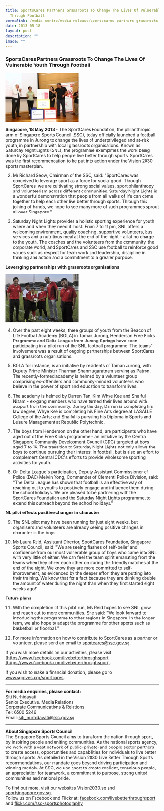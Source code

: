 ```yaml
---
title: SportsCares Partners Grassroots To Change The Lives Of Vulnerable Youth
  Through Football
permalink: /media-centre/media-release/sportscares-partners-grassroots-to-change-lives-of-youth-thru-football/
date: 2013-05-18
layout: post
description: ""
image: ""
---
```

### **SportsCares Partners Grassroots To Change The Lives Of Vulnerable Youth Through Football**
![](/images/Media%20Centre/Media%20Release/2013/May/SSCANDSMUJOINFORCESTOINSTILLVALUESINYOUTHTHROUGHSPORTSMainPar0061Imagegif.gif)
	
**Singapore, 18 May 2013** - The SportCares Foundation, the philanthropic arm of Singapore Sports Council (SSC), today officially launched a football programme in Jurong to change the lives of underprivileged and at-risk youth, in partnership with local grassroots organisations. Known as Saturday Night Lights (SNL), the programme exemplifies the work being done by SportCares to help people live better through sports. SportCares was the first recommendation to be put into action under the Vision 2030 sports masterplan.

2. Mr Richard Seow, Chairman of the SSC, said: "SportCares was conceived to leverage sport as a force for social good. Through SportCares, we are cultivating strong social values, sport philanthropy and volunteerism across different communities. Saturday Night Lights is a wonderful demonstration that people from all walks of life can come together to help each other live better through sports. Through this joining of hands, we hope to see many more of such programmes sprout all over Singapore."

3. Saturday Night Lights provides a holistic sporting experience for youth where and when they need it most. From 7 to 11 pm, SNL offers a welcoming environment, quality coaching, supportive volunteers, bus services and a nutritious meal at the end of the night - all at no charge to the youth. The coaches and the volunteers from the community, the corporate world, and SportCares and SSC use football to reinforce good values such as respect for team work and leadership, discipline in thinking and action and a commitment to a greater purpose.

**Leveraging partnerships with grassroots organisations**

![](/images/Media%20Centre/Media%20Release/2013/May/SPORTCARESPARTNERSGRASSROOTSTOCHANGELIVESOFVULNERABLEYOUTHTHROUGHFOOTBALLMainPar0053Imagegif.gif)
	
4. Over the past eight weeks, three groups of youth from the Beacon of Life Football Academy (BOLA) in Taman Jurong, Henderson Free Kicks Programme and Delta League from Jurong Springs have been participating in a pilot run of the SNL football programme. The teams' involvement was a result of ongoing partnerships between SportCares and grassroots organisations.

5. BOLA for instance, is an initiative by residents of Taman Jurong, with Deputy Prime Minister Tharman Shanmugaratnam serving as Patron. The recently-formed academy is helmed by a volunteer group comprising ex-offenders and community-minded volunteers who believe in the power of sport and education to transform lives.

6. The academy is helmed by Darren Tan, Kim Whye Kee and Shaiful Nizam - ex-gang members who have turned their lives around with support from the community. During the day, Darren is completing his law degree; Whye Kee is completing his Fine Arts degree at LASALLE College of the Arts; and Shaiful is pursuing his Diploma in Sports and Leisure Management at Republic Polytechnic.

7. The boys from Henderson on the other hand, are participants who have aged out of the Free Kicks programme - an initiative by the Central Singapore Community Development Council (CDC) targeted at boys aged 7 to 16. The transition to Saturday Night Lights not only allows the boys to continue pursuing their interest in football, but is also an effort to complement Central CDC's efforts to provide wholesome sporting activities for youth.

8. On Delta League's participation, Deputy Assistant Commissioner of Police (DAC) Melvin Yong, Commander of Clementi Police Division, said: "The Delta League has shown that football is an effective way of reaching out to youths to positively engage and influence them during the school holidays. We are pleased to be partnering with the SportCares Foundation and the Saturday Night Lights programme, to extend this outreach beyond the school holidays."

**NL pilot effects positive changes in character**

9. The SNL pilot may have been running for just eight weeks, but organisers and volunteers are already seeing positive changes in character in the boys.

10. Ms Laura Reid, Assistant Director, SportCares Foundation, Singapore Sports Council, said: "We are seeing flashes of self-belief and confidence from our most vulnerable group of boys who came into SNL with very little of either. We can feel the team spirit emanating from the teams when they cheer each other on during the friendly matches at the end of the night. We know they are more committed to self-improvement, as evidenced by the deeper effort they are putting into their training. We know that for a fact because they are drinking double the amount of water during the night than when they first started eight weeks ago!"
 
**Future plans**

11. With the completion of this pilot run, Ms Reid hopes to see SNL grow and reach out to more communities. She said: "We look forward to introducing the programme to other regions in Singapore. In the longer term, we also hope to adapt the programme for other sports such as basketball or floorball."

12. For more information on how to contribute to SportCares as a partner or volunteer, please send an email to [sportcares@ssc.gov.sg](mailto:sportcares@ssc.gov.sg).

If you wish more details on our activities, please visit [https://www.facebook.com/livebetterthroughsport](https://www.facebook.com/livebetterthroughsport).

If you wish to make a financial donation, please go to www.sggives.org/sportcares.

---

**For media enquiries, please contact:**
<br>
Siti Nurhidayati 
<br>Senior Executive, Media Relations 
<br>Corporate Communications & Relations 
<br>Tel: 6500 5246
<br>Email: [siti_nurhidayati@ssc.gov.sg](mailto:siti_nurhidayati@ssc.gov.sg)

---

**About Singapore Sports Council**
<br>
The Singapore Sports Council aims to transform the nation through sport, by inspiring people and uniting communities. As the national sports agency, we work with a vast network of public-private-and people sector partners to create access, opportunities and capabilities for individuals to live better through sports. As detailed in the Vision 2030 Live Better Through Sports recommendations, our mandate goes beyond driving participation and winning medals. At SSC, we use sport to create resilient, tenacious people, an appreciation for teamwork, a commitment to purpose, strong united communities and national pride.

To find out more, visit our websites [Vision2030.sg](/about-us/vision-2030/) and [sportsingapore.gov.sg](https://www.sportsingapore.gov.sg). <br>Follow us on Facebook and Flickr at: [facebook.com/livebetterthroughsport](https://www.facebook.com/livebetterthroughsport) and [flickr.com/ssc-sportsphotography](https://wwww.flickr.com/ssc-sportsphotography)